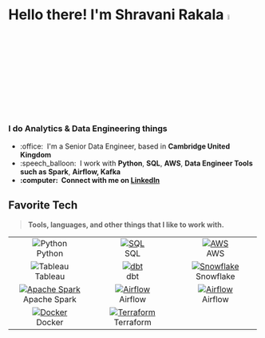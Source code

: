 <h1 id="ShravaniRakala-title">Hello there! I'm Shravani Rakala <img src="https://media.giphy.com/media/hvRJCLFzcasrR4ia7z/giphy.gif" width="5%"></h1>
<h3>I do Analytics & Data Engineering things</h3>

<p>
  <a href="https://github.com/shravanirakala">
  </a>
</p>

<ul>
  <li>:office: &nbsp;I'm a Senior Data Engineer, based in <b>Cambridge United Kingdom</b></li>
  <li>:speech_balloon: &nbsp;I work with <b>Python</b>, <b>SQL</b>, <b>AWS</b>, <b>Data Engineer Tools such as Spark</b>, <b>Airflow<b>, <b>Kafka</b></li>
  <li>:computer: &nbsp;Connect with me on <b><a href="https://www.linkedin.com/in/shravanirakala" alt="Shravani Rakala LinkedIn">LinkedIn</a></b></li>
</ul>

<h2 align="left" id="ShravaniRakala-tech">Favorite Tech</h2>

> Tools, languages, and other things that I like to work with.

<table>
  <tr>
    <td align="center" width="150>
      <a href="#ShravaniRakala-tech">
        <img src="https://img.shields.io/badge/Python-FFD43B?style=for-the-badge&logo=python&logoColor=blue" alt="Python" />
      </a>
      <br>Python
    </td>
    <td align="center" width="150">
      <a href="#ShravaniRakala-tech">
        <img src="https://img.shields.io/badge/SQL-CC2927?style=for-the-badge&logo=database&logoColor=white" alt="SQL" />
      </a>
      <br>SQL
    </td>
    <td align="center" width="150">
      <a href="#ShravaniRakala-tech">
        <img src="https://img.shields.io/badge/AWS-232F3E?style=for-the-badge&logo=amazon-aws&logoColor=white" alt="AWS" />
      </a>
      <br>AWS
    </td>
  </tr>
  <tr>
    <td align="center" width="150>
      <a href="#ShravaniRakala-tech">
        <img src="https://img.shields.io/badge/Tableau-E97627?style=for-the-badge&logo=tableau&logoColor=white" alt="Tableau" />
      </a>
      <br>Tableau
    </td>
    <td align="center" width="150">
      <a href="#ShravaniRakala-tech">
        <img src="https://img.shields.io/badge/dbt-CC2927?style=for-the-badge&logo=database&logoColor=white" alt="dbt" />
      </a>
      <br>dbt
    </td>
    <td align="center" width="150">
      <a href="#ShravaniRakala-tech">
        <img src="https://img.shields.io/badge/Snowflake-29B5E8?style=for-the-badge&logo=snowflake&logoColor=white" alt="Snowflake" />
      </a>
      <br>Snowflake
    </td>
  </tr>
  <tr>
    <td align="center"  width="150">
      <a href="#ShravaniRakala-tech">
        <img src="https://img.shields.io/badge/Apache_Spark-FFFFFF?style=for-the-badge&logo=apachespark&logoColor=#E35A16" alt="Apache Spark" />
      </a>
      <br>Apache Spark
    </td>
    <td align="center" width="150">
      <a href="#ShravaniRakala-tech" >
        <img src="https://img.shields.io/badge/Airflow-FF694B?style=for-the-badge&logo=dbt&logoColor=white" alt="Airflow" />
      </a>
      <br>Airflow
    </td>
    <td align="center" width="150">
      <a href="#ShravaniRakala-tech" >
        <img src="https://img.shields.io/badge/Apache%20Airflow-017CEE?style=for-the-badge&logo=apache-airflow&logoColor=white" alt="Airflow" />
      </a>
      <br>Airflow
    </td>
  </tr>
  <tr>
    <td align="center" width="150">
      <a href="#ShravaniRakala-tech" >
        <img src="https://img.shields.io/badge/Docker-FF3621?style=for-the-badge&logo=Docker&logoColor=white" alt="Docker" />
      </a>
      <br>Docker
    </td>
    <td align="center" width="150">
      <a href="#ShravaniRakala-tech" >
        <img src="https://img.shields.io/badge/Terraform-7B42BC?style=for-the-badge&logo=terraform&logoColor=white" alt="Terraform" />
      </a>
      <br>Terraform
    </td>
  </tr>
  
</table>

[linkedin]: https://www.linkedin.com/in/shravanirakala "Shravani Rakala LinkedIn"
[issues page]: https://github.com/shravanirakala/issues "ShravaniRakala/issues"
